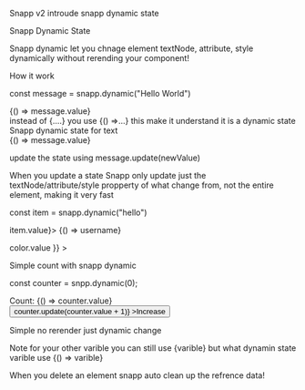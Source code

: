 Snapp v2 introude snapp dynamic state

Snapp Dynamic State

Snapp dynamic let you chnage element textNode, attribute, style dynamically without rerending your component!

How it work


const message = snapp.dynamic("Hello World") 

<div>{() => message.value}</div>
instead of {....} you use {() =>...} this make it understand it is a dynamic state
Snapp dynamic state for text
<div>{() => message.value}</div>

update the state using message.update(newValue)

When you update a state Snapp only update just the textNode/attribute/style propperty of what change from, not the entire element, making it very fast

const item = snapp.dynamic("hello")

<div id={() => item.value}>
  {() => username}
</div>

<p 
style={{
  color: () => color.value
}}
></p>

Simple count with snapp dynamic

const counter = snpp.dynamic(0);
<div>Count: {() => counter.value}</div>
<button
  onclick={() => counter.update(counter.value + 1)}
>Increase</button>

Simple no rerender just dynamic change



Note for your other varible you can still use {varible} but what dynamin state varible use {() => varible}


When you delete an element snapp auto clean up the refrence data!

